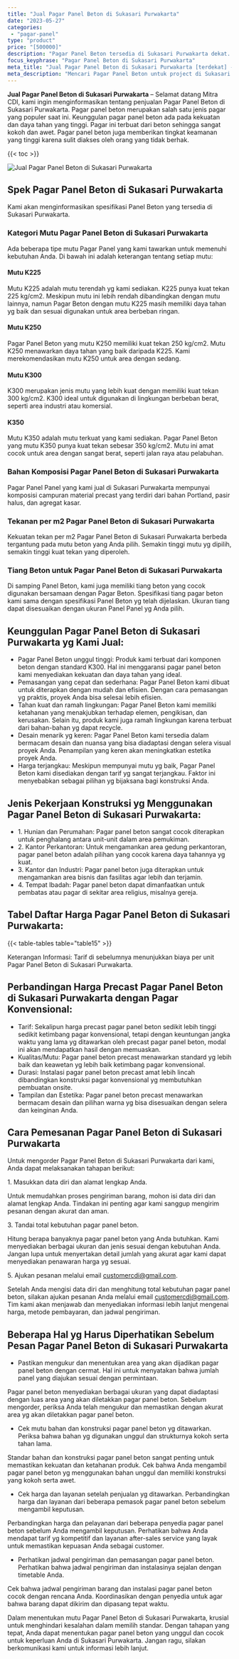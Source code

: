 ```yaml
---
title: "Jual Pagar Panel Beton di Sukasari Purwakarta"
date: "2023-05-27"
categories:
 - "pagar-panel"
type: "product"
price: "[500000]"
description: "Pagar Panel Beton tersedia di Sukasari Purwakarta dekat. Pagar Panel Beton ini biasanya digunakan dalam proyek pembangunan sebagai pembatas area yang kuat dan awet. Silakan kontak kami untuk keterangan lebih lanjut."
focus_keyphrase: "Pagar Panel Beton di Sukasari Purwakarta"
meta_title: "Jual Pagar Panel Beton di Sukasari Purwakarta [terdekat] - CDI"
meta_description: "Mencari Pagar Panel Beton untuk project di Sukasari Purwakarta? Kami memiliki Pagar Panel Beton berkualitas untuk pagar lahan. Dapatkan penawaran terbaik sekarang."
---
```


**Jual Pagar Panel Beton di Sukasari Purwakarta** – Selamat datang Mitra CDI, kami ingin menginformasikan tentang penjualan Pagar Panel Beton di Sukasari Purwakarta. Pagar panel beton merupakan salah satu jenis pagar yang populer saat ini. Keunggulan pagar panel beton ada pada kekuatan dan daya tahan yang tinggi. Pagar ini terbuat dari beton sehingga sangat kokoh dan awet. Pagar panel beton juga memberikan tingkat keamanan yang tinggi karena sulit diakses oleh orang yang tidak berhak.

{{< toc >}}

![Jual Pagar Panel Beton di Sukasari Purwakarta](/images/pagar-panel/pagar-panel-19.jpg)

## Spek Pagar Panel Beton di Sukasari Purwakarta

Kami akan menginformasikan spesifikasi Panel Beton yang tersedia di Sukasari Purwakarta.

### Kategori Mutu Pagar Panel Beton di Sukasari Purwakarta

Ada beberapa tipe mutu Pagar Panel yang kami tawarkan untuk memenuhi kebutuhan Anda. Di bawah ini adalah keterangan tentang setiap mutu:

#### Mutu K225

Mutu K225 adalah mutu terendah yg kami sediakan. K225 punya kuat tekan 225 kg/cm2. Meskipun mutu ini lebih rendah dibandingkan dengan mutu lainnya, namun Pagar Beton dengan mutu K225 masih memiliki daya tahan yg baik dan sesuai digunakan untuk area berbeban ringan.

#### Mutu K250

Pagar Panel Beton yang mutu K250 memiliki kuat tekan 250 kg/cm2. Mutu K250 menawarkan daya tahan yang baik daripada K225. Kami merekomendasikan mutu K250 untuk area dengan sedang.

#### Mutu K300

K300 merupakan jenis mutu yang lebih kuat dengan memiliki kuat tekan 300 kg/cm2. K300 ideal untuk digunakan di lingkungan berbeban berat, seperti area industri atau komersial.

#### K350

Mutu K350 adalah mutu terkuat yang kami sediakan. Pagar Panel Beton yang mutu K350 punya kuat tekan sebesar 350 kg/cm2. Mutu ini amat cocok untuk area dengan sangat berat, seperti jalan raya atau pelabuhan.

### Bahan Komposisi Pagar Panel Beton di Sukasari Purwakarta

Pagar Panel Panel yang kami jual di Sukasari Purwakarta mempunyai komposisi campuran material precast yang terdiri dari bahan Portland, pasir halus, dan agregat kasar.

### Tekanan per m2 Pagar Panel Beton di Sukasari Purwakarta

Kekuatan tekan per m2 Pagar Panel Beton di Sukasari Purwakarta berbeda tergantung pada mutu beton yang Anda pilih. Semakin tinggi mutu yg dipilih, semakin tinggi kuat tekan yang diperoleh.

### Tiang Beton untuk Pagar Panel Beton di Sukasari Purwakarta

Di samping Panel Beton, kami juga memiliki tiang beton yang cocok digunakan bersamaan dengan Pagar Beton. Spesifikasi tiang pagar beton kami sama dengan spesifikasi Panel Beton yg telah dijelaskan. Ukuran tiang dapat disesuaikan dengan ukuran Panel Panel yg Anda pilih.

## Keunggulan Pagar Panel Beton di Sukasari Purwakarta yg Kami Jual:

*   Pagar Panel Beton unggul tinggi: Produk kami terbuat dari komponen beton dengan standard K300. Hal ini menggaransi pagar panel beton kami menyediakan kekuatan dan daya tahan yang ideal.
*   Pemasangan yang cepat dan sederhana: Pagar Panel Beton kami dibuat untuk diterapkan dengan mudah dan efisien. Dengan cara pemasangan yg praktis, proyek Anda bisa selesai lebih efisien.
*   Tahan kuat dan ramah lingkungan: Pagar Panel Beton kami memiliki ketahanan yang menakjubkan terhadap elemen, pengikisan, dan kerusakan. Selain itu, produk kami juga ramah lingkungan karena terbuat dari bahan-bahan yg dapat recycle.
*   Desain menarik yg keren: Pagar Panel Beton kami tersedia dalam bermacam desain dan nuansa yang bisa diadaptasi dengan selera visual proyek Anda. Penampilan yang keren akan meningkatkan estetika proyek Anda.
*   Harga terjangkau: Meskipun mempunyai mutu yg baik, Pagar Panel Beton kami disediakan dengan tarif yg sangat terjangkau. Faktor ini menyebabkan sebagai pilihan yg bijaksana bagi konstruksi Anda.

## Jenis Pekerjaan Konstruksi yg Menggunakan Pagar Panel Beton di Sukasari Purwakarta:

*   1\. Hunian dan Perumahan: Pagar panel beton sangat cocok diterapkan untuk penghalang antara unit-unit dalam area pemukiman.
*   2\. Kantor Perkantoran: Untuk mengamankan area gedung perkantoran, pagar panel beton adalah pilihan yang cocok karena daya tahannya yg kuat.
*   3\. Kantor dan Industri: Pagar panel beton juga diterapkan untuk mengamankan area bisnis dan fasilitas agar lebih dan terjamin.
*   4\. Tempat Ibadah: Pagar panel beton dapat dimanfaatkan untuk pembatas atau pagar di sekitar area religius, misalnya gereja.

## Tabel Daftar Harga Pagar Panel Beton di Sukasari Purwakarta:

{{< table-tables table="table15" >}}

Keterangan Informasi: Tarif di sebelumnya menunjukkan biaya per unit Pagar Panel Beton di Sukasari Purwakarta.

## Perbandingan Harga Precast Pagar Panel Beton di Sukasari Purwakarta dengan Pagar Konvensional:

*   Tarif: Sekalipun harga precast pagar panel beton sedikit lebih tinggi sedikit ketimbang pagar konvensional, tetapi dengan keuntungan jangka waktu yang lama yg ditawarkan oleh precast pagar panel beton, modal ini akan mendapatkan hasil dengan memuaskan.
*   Kualitas/Mutu: Pagar panel beton precast menawarkan standard yg lebih baik dan keawetan yg lebih baik ketimbang pagar konvensional.
*   Durasi: Instalasi pagar panel beton precast amat lebih lincah dibandingkan konstruksi pagar konvensional yg membutuhkan pembuatan onsite.
*   Tampilan dan Estetika: Pagar panel beton precast menawarkan bermacam desain dan pilihan warna yg bisa disesuaikan dengan selera dan keinginan Anda.

## Cara Pemesanan Pagar Panel Beton di Sukasari Purwakarta

Untuk mengorder Pagar Panel Beton di Sukasari Purwakarta dari kami, Anda dapat melaksanakan tahapan berikut:

1\.  Masukkan data diri dan alamat lengkap Anda.

Untuk memudahkan proses pengiriman barang, mohon isi data diri dan alamat lengkap Anda. Tindakan ini penting agar kami sanggup mengirim pesanan dengan akurat dan aman.

3\.  Tandai total kebutuhan pagar panel beton.

Hitung berapa banyaknya pagar panel beton yang Anda butuhkan. Kami menyediakan berbagai ukuran dan jenis sesuai dengan kebutuhan Anda. Jangan lupa untuk menyertakan detail jumlah yang akurat agar kami dapat menyediakan penawaran harga yg sesuai.

5\.  Ajukan pesanan melalui email customercdi@gmail.com.

Setelah Anda mengisi data diri dan menghitung total kebutuhan pagar panel beton, silakan ajukan pesanan Anda melalui email customercdi@gmail.com. Tim kami akan menjawab dan menyediakan informasi lebih lanjut mengenai harga, metode pembayaran, dan jadwal pengiriman.

## Beberapa Hal yg Harus Diperhatikan Sebelum Pesan Pagar Panel Beton di Sukasari Purwakarta

*   Pastikan mengukur dan menentukan area yang akan dijadikan pagar panel beton dengan cermat. Hal ini untuk menyatakan bahwa jumlah panel yang diajukan sesuai dengan permintaan.

Pagar panel beton menyediakan berbagai ukuran yang dapat diadaptasi dengan luas area yang akan diletakkan pagar panel beton. Sebelum mengorder, periksa Anda telah mengukur dan memastikan dengan akurat area yg akan diletakkan pagar panel beton.
*   Cek mutu bahan dan konstruksi pagar panel beton yg ditawarkan. Periksa bahwa bahan yg digunakan unggul dan strukturnya kokoh serta tahan lama.

Standar bahan dan konstruksi pagar panel beton sangat penting untuk memastikan kekuatan dan ketahanan produk. Cek bahwa Anda mengambil pagar panel beton yg menggunakan bahan unggul dan memiliki konstruksi yang kokoh serta awet.
*   Cek harga dan layanan setelah penjualan yg ditawarkan. Perbandingkan harga dan layanan dari beberapa pemasok pagar panel beton sebelum mengambil keputusan.

Perbandingkan harga dan pelayanan dari beberapa penyedia pagar panel beton sebelum Anda mengambil keputusan. Perhatikan bahwa Anda mendapat tarif yg kompetitif dan layanan after-sales service yang layak untuk memastikan kepuasan Anda sebagai customer.
*   Perhatikan jadwal pengiriman dan pemasangan pagar panel beton. Perhatikan bahwa jadwal pengiriman dan instalasinya sejalan dengan timetable Anda.

Cek bahwa jadwal pengiriman barang dan instalasi pagar panel beton cocok dengan rencana Anda. Koordinasikan dengan penyedia untuk agar bahwa barang dapat dikirim dan dipasang tepat waktu.

Dalam menentukan mutu Pagar Panel Beton di Sukasari Purwakarta, krusial untuk menghindari kesalahan dalam memilih standar. Dengan tahapan yang tepat, Anda dapat menentukan pagar panel beton yang unggul dan cocok untuk keperluan Anda di Sukasari Purwakarta. Jangan ragu, silakan berkomunikasi kami untuk informasi lebih lanjut.